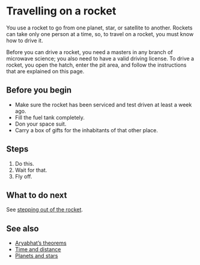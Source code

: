 # Travelling on a rocket

You use a rocket to go from one planet, star, or satellite to another. Rockets can take only one person at a time, so, to travel on a rocket, you must know how to drive it.

Before you can drive a rocket, you need a masters in any branch of microwave science; you also need to have a valid driving license. To drive a rocket, you open the hatch, enter the pit area, and follow the instructions that are explained on this page.

## Before you begin

-  Make sure the rocket has been serviced and test driven at least a week ago.
-  Fill the fuel tank completely.
-  Don your space suit.
-  Carry a box of gifts for the inhabitants of that other place.

## Steps

1.  Do this.
1.  Wait for that.
1.  Fly off.

## What to do next

See [stepping out of the rocket](www.google.com).

## See also

-  [Aryabhat’s theorems](aryabhat_theorems.md)
-  [Time and distance](time_distance.md)
-  [Planets and stars](planet_stars.md)
